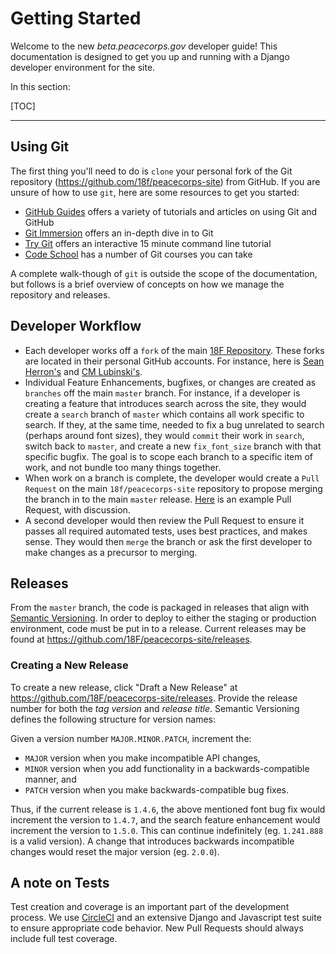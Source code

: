 <h1>Getting Started</h1>

Welcome to the new _beta.peacecorps.gov_ developer guide! This documentation is designed to get you up and running with a Django developer environment for the site.

In this section:

[TOC]

<hr>

## Using Git

The first thing you'll need to do is `clone` your personal fork of the Git repository (https://github.com/18f/peacecorps-site) from GitHub. If you are unsure of how to use `git`, here are some resources to get you started:

- [GitHub Guides](https://guides.github.com/) offers a variety of tutorials and articles on using Git and GitHub
- [Git Immersion](http://gitimmersion.com/) offers an in-depth dive in to Git
- [Try Git](https://try.github.io) offers an interactive 15 minute command line tutorial
- [Code School](https://www.codeschool.com/courses/git-real) has a number of Git courses you can take

A complete walk-though of `git` is outside the scope of the documentation, but follows is a brief overview of concepts on how we manage the repository and releases.

## Developer Workflow

- Each developer works off a `fork` of the main [18F Repository](https://github.com/18f/peacecorps-site). These forks are located in their personal GitHub accounts. For instance, here is [Sean Herron's](https://github.com/seanherron/peacecorps-site) and [CM Lubinski's](https://github.com/cmc333333/peacecorps-site).
- Individual Feature Enhancements, bugfixes, or changes are created as `branches` off the main `master` branch. For instance, if a developer is creating a feature that introduces search across the site, they would create a `search` branch of `master` which contains all work specific to search. If they, at the same time, needed to fix a bug unrelated to search (perhaps around font sizes), they would `commit` their work in `search`, switch back to `master`, and create a new `fix_font_size` branch with that specific bugfix. The goal is to scope each branch to a specific item of work, and not bundle too many things together.
- When work on a branch is complete, the developer would create a `Pull Request` on the main `18f/peacecorps-site` repository to propose merging the branch in to the main `master` release. [Here](https://github.com/18F/peacecorps-site/pull/317) is an example Pull Request, with discussion.
- A second developer would then review the Pull Request to ensure it passes all required automated tests, uses best practices, and makes sense. They would then `merge` the branch or ask the first developer to make changes as a precursor to merging.

## Releases

From the `master` branch, the code is packaged in releases that align with [Semantic Versioning](http://semver.org/). In order to deploy to either the staging or production environment, code must be put in to a release. Current releases may be found at https://github.com/18F/peacecorps-site/releases.

### Creating a New Release
To create a new release, click "Draft a New Release" at https://github.com/18F/peacecorps-site/releases. Provide the release number for both the _tag version_ and _release title_. Semantic Versioning defines the following structure for version names:

Given a version number `MAJOR.MINOR.PATCH`, increment the:

- `MAJOR` version when you make incompatible API changes,
- `MINOR` version when you add functionality in a backwards-compatible manner, and
- `PATCH` version when you make backwards-compatible bug fixes.

Thus, if the current release is `1.4.6`, the above mentioned font bug fix would increment the version to `1.4.7`, and the search feature enhancement would increment the version to `1.5.0`. This can continue indefinitely (eg. `1.241.888` is a valid version). A change that introduces backwards incompatible changes would reset the major version (eg. `2.0.0`).

## A note on Tests
Test creation and coverage is an important part of the development process. We use [CircleCI](https://circleci.com/gh/18F/peacecorps-site) and an extensive Django and Javascript test suite to ensure appropriate code behavior. New Pull Requests should always include full test coverage.